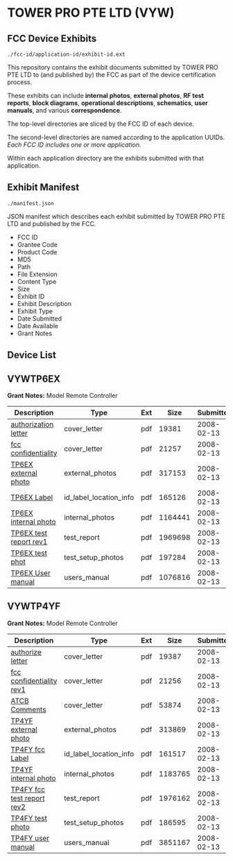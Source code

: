 # TOWER PRO PTE LTD (VYW)
## FCC Device Exhibits

```
./fcc-id/application-id/exhibit-id.ext
```

This repository contains the exhibit documents submitted by TOWER PRO PTE LTD to (and published by) the FCC as part of the device certification process.

These exhibits can include **internal photos**, **external photos**, **RF test reports**, **block diagrams**, **operational descriptions**, **schematics**, **user manuals**, and various **correspondence**.

The top-level directories are sliced by the FCC ID of each device.

The second-level directories are named according to the application UUIDs. *Each FCC ID includes one or more application.*

Within each application directory are the exhibits submitted with that application. 

## Exhibit Manifest

```
./manifest.json
```

JSON manifest which describes each exhibit submitted by TOWER PRO PTE LTD and published by the FCC.

- FCC ID
- Grantee Code
- Product Code
- MD5
- Path
- File Extension
- Content Type
- Size
- Exhibit ID
- Exhibit Description
- Exhibit Type
- Date Submitted
- Date Available
- Grant Notes

## Device List
## VYWTP6EX
**Grant Notes:** Model Remote Controller

| Description | Type | Ext | Size | Submitted | Available |
| ----------- | ---- | --- | ---- | --------- | --------- |
| [authorization letter](VYWTP6EX/291ca840656ee759ae036b07ef57c0ba/901406.pdf) | cover_letter | pdf | 19381 | 2008-02-13 | 2008-02-13 |
| [fcc confidentiality](VYWTP6EX/291ca840656ee759ae036b07ef57c0ba/901407.pdf) | cover_letter | pdf | 21257 | 2008-02-13 | 2008-02-13 |
| [TP6EX external photo](VYWTP6EX/291ca840656ee759ae036b07ef57c0ba/901409.pdf) | external_photos | pdf | 317153 | 2008-02-13 | 2008-02-13 |
| [TP6EX Label](VYWTP6EX/291ca840656ee759ae036b07ef57c0ba/901411.pdf) | id_label_location_info | pdf | 165126 | 2008-02-13 | 2008-02-13 |
| [TP6EX internal photo](VYWTP6EX/291ca840656ee759ae036b07ef57c0ba/901410.pdf) | internal_photos | pdf | 1164441 | 2008-02-13 | 2008-02-13 |
| [TP6EX test report rev1](VYWTP6EX/291ca840656ee759ae036b07ef57c0ba/901416.pdf) | test_report | pdf | 1969698 | 2008-02-13 | 2008-02-13 |
| [TP6EX test phot](VYWTP6EX/291ca840656ee759ae036b07ef57c0ba/901417.pdf) | test_setup_photos | pdf | 197284 | 2008-02-13 | 2008-02-13 |
| [TP6EX User manual](VYWTP6EX/291ca840656ee759ae036b07ef57c0ba/901418.pdf) | users_manual | pdf | 1076816 | 2008-02-13 | 2008-02-13 |
## VYWTP4YF
**Grant Notes:** Model Remote Controller

| Description | Type | Ext | Size | Submitted | Available |
| ----------- | ---- | --- | ---- | --------- | --------- |
| [authorize letter](VYWTP4YF/00bcf89f05556fb2ebe8a193331f0c09/901360.pdf) | cover_letter | pdf | 19387 | 2008-02-13 | 2008-02-13 |
| [fcc confidentiality rev1](VYWTP4YF/00bcf89f05556fb2ebe8a193331f0c09/901361.pdf) | cover_letter | pdf | 21256 | 2008-02-13 | 2008-02-13 |
| [ATCB Comments](VYWTP4YF/00bcf89f05556fb2ebe8a193331f0c09/901373.pdf) | cover_letter | pdf | 53874 | 2008-02-13 | 2008-02-13 |
| [TP4YF external photo](VYWTP4YF/00bcf89f05556fb2ebe8a193331f0c09/901363.pdf) | external_photos | pdf | 313869 | 2008-02-13 | 2008-02-13 |
| [TP4FY fcc Label](VYWTP4YF/00bcf89f05556fb2ebe8a193331f0c09/901365.pdf) | id_label_location_info | pdf | 161517 | 2008-02-13 | 2008-02-13 |
| [TP4YF internal photo](VYWTP4YF/00bcf89f05556fb2ebe8a193331f0c09/901364.pdf) | internal_photos | pdf | 1183765 | 2008-02-13 | 2008-02-13 |
| [TP4FY fcc test report rev2](VYWTP4YF/00bcf89f05556fb2ebe8a193331f0c09/901370.pdf) | test_report | pdf | 1976162 | 2008-02-13 | 2008-02-13 |
| [TP4FY test photo](VYWTP4YF/00bcf89f05556fb2ebe8a193331f0c09/901371.pdf) | test_setup_photos | pdf | 186595 | 2008-02-13 | 2008-02-13 |
| [TP4FY user manual](VYWTP4YF/00bcf89f05556fb2ebe8a193331f0c09/901372.pdf) | users_manual | pdf | 3851167 | 2008-02-13 | 2008-02-13 |
